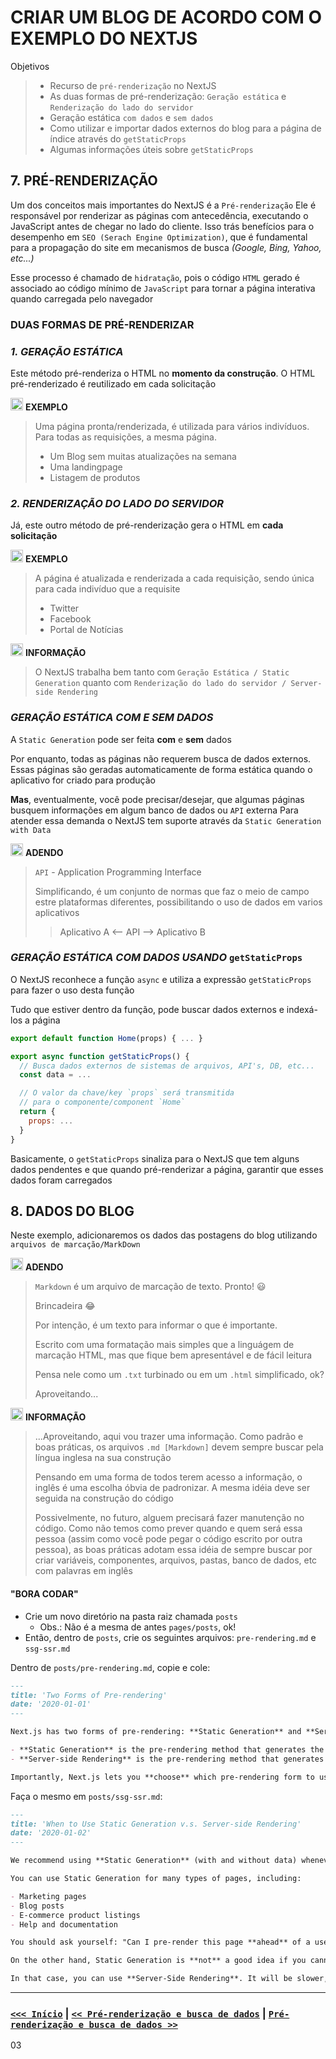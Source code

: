 # CRIAR UM BLOG DE ACORDO COM O EXEMPLO DO NEXTJS

Objetivos
> + Recurso de `pré-renderização` no NextJS
> + As duas formas de pré-renderização: `Geração estática` e `Renderização do lado do servidor`
> + Geração estática `com dados` e `sem dados`
> + Como utilizar e importar dados externos do blog para a página de índice através do `getStaticProps`
> + Algumas informações úteis sobre `getStaticProps`

## 7. PRÉ-RENDERIZAÇÃO

Um dos conceitos mais importantes do NextJS é a `Pré-renderização`
Ele é responsável por renderizar as páginas com antecedência, executando o JavaScript antes de chegar no lado do cliente.
Isso trás benefícios para o desempenho em `SEO (Serach Engine Optimization)`, que é fundamental para a propagação do site em mecanismos de busca *(Google, Bing, Yahoo, etc...)*

Esse processo é chamado de `hidratação`, pois o código `HTML` gerado é associado ao código mínimo de `JavaScript` para tornar a página interativa quando carregada pelo navegador

### **DUAS FORMAS DE PRÉ-RENDERIZAR**

### *1. GERAÇÃO ESTÁTICA*

Este método pré-renderiza o HTML no **momento da construção**. O HTML pré-renderizado é reutilizado em cada solicitação

<img  src="https://image.flaticon.com/icons/png/128/1208/1208801.png"  alt="example"  width="20"/> ****EXEMPLO****

> Uma página pronta/renderizada, é utilizada para vários indivíduos. Para todas as requisições, a mesma página.
> + Um Blog sem muitas atualizações na semana
> + Uma landingpage
> + Listagem de produtos

### *2. RENDERIZAÇÃO DO LADO DO SERVIDOR*

Já, este outro método de pré-renderização gera o HTML em **cada solicitação**

<img  src="https://image.flaticon.com/icons/png/128/1208/1208801.png"  alt="example"  width="20"/> ****EXEMPLO****

> A página é atualizada e renderizada a cada requisição, sendo única para cada indivíduo que a requisite
> + Twitter
> + Facebook
> + Portal de Notícias

<img  src="https://image.flaticon.com/icons/png/128/1041/1041728.png"  alt="info"  width="20"/> ****INFORMAÇÃO****

> O NextJS trabalha bem tanto com `Geração Estática / Static Generation` quanto com `Renderização do lado do servidor / Server-side Rendering` 

### *GERAÇÃO ESTÁTICA COM E SEM DADOS*

A `Static Generation` pode ser feita **com** e **sem** dados

Por enquanto, todas as páginas não requerem busca de dados externos. Essas páginas são geradas automaticamente de forma estática quando o aplicativo for criado para produção

**Mas**, eventualmente, você pode precisar/desejar, que algumas páginas busquem informações em algum banco de dados ou `API` externa
Para atender essa demanda o NextJS tem suporte através da `Static Generation with Data`

<img  src="https://image.flaticon.com/icons/png/128/3655/3655586.png"  alt="info"  width="20"/> ****ADENDO****

> `API` - Application Programming Interface
>
> Simplificando, é um conjunto de normas que faz o meio de campo estre plataformas diferentes, possibilitando o uso de dados em varios aplicativos
>> Aplicativo A <-- API --> Aplicativo B

### *GERAÇÃO ESTÁTICA COM DADOS USANDO* `getStaticProps`

O NextJS reconhece a função `async` e utiliza a expressão `getStaticProps` para fazer o uso desta função

Tudo que estiver dentro da função, pode buscar dados externos e indexá-los a página

```jsx
export default function Home(props) { ... }

export async function getStaticProps() {
  // Busca dados externos de sistemas de arquivos, API's, DB, etc...
  const data = ...

  // O valor da chave/key `props` será transmitida
  // para o componente/component `Home`
  return {
    props: ...
  }
}
```

Basicamente, o `getStaticProps` sinaliza para o NextJS que tem alguns dados pendentes e que quando pré-renderizar a página, garantir que esses dados foram carregados

## 8. DADOS DO BLOG

Neste exemplo, adicionaremos os dados das postagens do blog utilizando `arquivos de marcação/MarkDown`

<img  src="https://image.flaticon.com/icons/png/128/3655/3655586.png"  alt="info"  width="20"/> ****ADENDO****

> `Markdown` é um arquivo de marcação de texto. Pronto! :smiley:
>
> Brincadeira :joy:
>
> Por intenção, é um texto para informar o que é importante.
>
> Escrito com uma formatação mais simples que a linguágem de marcação HTML, mas que fique bem apresentável e de fácil leitura
>
> Pensa nele como um `.txt` turbinado ou em um `.html` simplificado, ok?
>
> Aproveitando...

<img  src="https://image.flaticon.com/icons/png/128/1041/1041728.png"  alt="info"  width="20"/> ****INFORMAÇÃO****

> ...Aproveitando, aqui vou trazer uma informação.
> Como padrão e boas práticas, os arquivos `.md [Markdown]` devem sempre buscar pela língua inglesa na sua construção
>
> Pensando em uma forma de todos terem acesso a informação, o inglês é uma escolha óbvia de padronizar. A mesma idéia deve ser seguida na construção do código
>
> Possivelmente, no futuro, alguem precisará fazer manutenção no código. Como não temos como prever quando e quem será essa pessoa (assim como você pode pegar o código escrito por outra pessoa), as boas práticas adotam essa idéia de sempre buscar por criar variáveis, componentes, arquivos, pastas, banco de dados, etc com palavras em inglês

#### "BORA CODAR"

+ Crie um novo diretório na pasta raiz chamada `posts` 
    + Obs.: Não é a mesma de antes `pages/posts`, ok!
+ Então, dentro de `posts`, crie os seguintes arquivos: `pre-rendering.md` e `ssg-ssr.md`

Dentro de `posts/pre-rendering.md`, copie e cole:

```markdown
---
title: 'Two Forms of Pre-rendering'
date: '2020-01-01'
---

Next.js has two forms of pre-rendering: **Static Generation** and **Server-side Rendering**. The difference is in **when** it generates the HTML for a page.

- **Static Generation** is the pre-rendering method that generates the HTML at **build time**. The pre-rendered HTML is then _reused_ on each request.
- **Server-side Rendering** is the pre-rendering method that generates the HTML on **each request**.

Importantly, Next.js lets you **choose** which pre-rendering form to use for each page. You can create a "hybrid" Next.js app by using Static Generation for most pages and using Server-side Rendering for others.
```

Faça o mesmo em `posts/ssg-ssr.md`:

```markdown
---
title: 'When to Use Static Generation v.s. Server-side Rendering'
date: '2020-01-02'
---

We recommend using **Static Generation** (with and without data) whenever possible because your page can be built once and served by CDN, which makes it much faster than having a server render the page on every request.

You can use Static Generation for many types of pages, including:

- Marketing pages
- Blog posts
- E-commerce product listings
- Help and documentation

You should ask yourself: "Can I pre-render this page **ahead** of a user's request?" If the answer is yes, then you should choose Static Generation.

On the other hand, Static Generation is **not** a good idea if you cannot pre-render a page ahead of a user's request. Maybe your page shows frequently updated data, and the page content changes on every request.

In that case, you can use **Server-Side Rendering**. It will be slower, but the pre-rendered page will always be up-to-date. Or you can skip pre-rendering and use client-side JavaScript to populate data.
```

---

### [` <<< Início `](../README.md) | [` << Pré-renderização e busca de dados `](02-CSS.md) | [` Pré-renderização e busca de dados >> `](04-ROTAS.md)

 03 